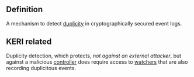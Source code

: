 ## Definition

A mechanism to detect [duplicity](duplicity) in cryptographically secured event logs.

## KERI related
Duplicity detection, which protects, *not against an external attacker*, but against a malicious [controller](controller) does require access to [watchers](watcher) that are also recording duplicitous events.
